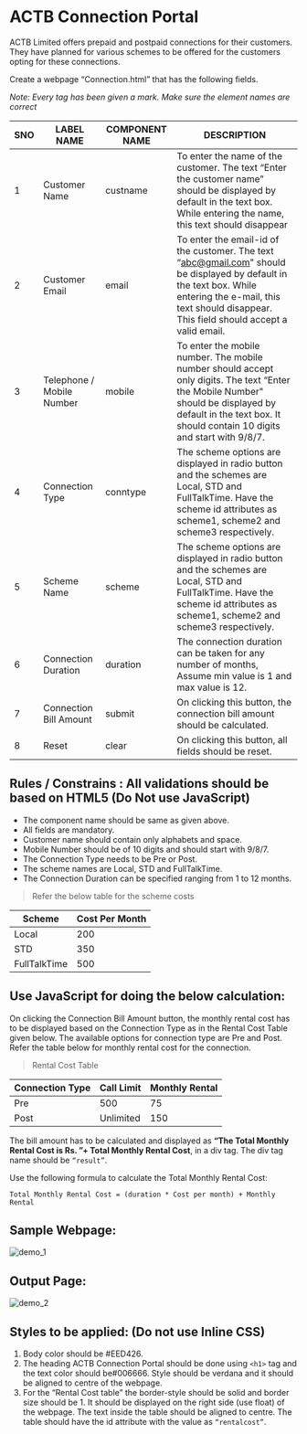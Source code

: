# ACTB Connection Portal

ACTB Limited offers prepaid and postpaid connections for their customers. They have planned for various schemes to be offered for the customers opting for these connections.

Create a webpage “Connection.html” that has the following fields.

*Note: Every tag has been given a mark. Make sure the element names are correct*

| SNO | LABEL NAME | COMPONENT NAME | DESCRIPTION |
| --- | ---------- | -------------- | ----------- |
| 1 | Customer Name | custname | To enter the name of the customer. The text “Enter the customer name” should be displayed by default in the text box. While entering the name, this text should disappear |
| 2 | Customer Email | email | To enter the email-id of the customer. The text “abc@gmail.com" should be displayed by default in the text box. While entering the e-mail, this text should disappear. This field should accept a valid email. |
| 3 | Telephone / Mobile Number | mobile | To enter the mobile number. The mobile number should accept only digits. The text “Enter the Mobile Number" should be displayed by default in the text box. It should contain 10 digits and start with 9/8/7. | 
| 4 | Connection Type | conntype | The scheme options are displayed in radio button and the schemes are Local, STD and FullTalkTime. Have the scheme id attributes as scheme1, scheme2 and scheme3 respectively. | 
| 5 | Scheme Name | scheme | The scheme options are displayed in radio button and the schemes are Local, STD and FullTalkTime. Have the scheme id attributes as scheme1, scheme2 and scheme3 respectively. |
| 6 | Connection Duration | duration | The connection duration can be taken for any number of months, Assume min value is 1 and max value is 12. |
| 7 | Connection Bill Amount | submit | On clicking this button, the connection  bill amount should be calculated. |
| 8 | Reset | clear | On clicking this button, all fields should be reset. | 

## Rules / Constrains : All validations should be based on HTML5 (Do Not use JavaScript)

- The component name should be same as given above.
- All fields are mandatory.
- Customer name should contain only alphabets and space.
- Mobile Number should be of 10 digits and should start with 9/8/7.
- The Connection Type needs to be Pre or Post.
- The scheme names are Local, STD and FullTalkTime.
- The Connection Duration can be specified ranging from 1 to 12 months.

> Refer the below table for the scheme costs

| Scheme | Cost Per Month |
| ------ | -------------- |
| Local | 200 |
| STD | 350 |
| FullTalkTime | 500 |

## Use JavaScript for doing the below calculation:

On clicking the Connection Bill Amount button, the monthly rental cost has to be displayed based on the Connection Type as in the Rental Cost Table  given below. The available options for connection type are Pre and Post. Refer the table below for monthly rental cost for the connection. 

> Rental Cost Table

| Connection Type | Call Limit | Monthly Rental |
| --------------- | ---------- | -------------- |
| Pre | 500 | 75 |
| Post | Unlimited | 150 |

The bill amount has to be calculated and displayed as **“The Total Monthly Rental Cost is Rs. ”+ Total Monthly Rental Cost**, in a div tag. The div tag name should be `“result”`.


Use the following formula to calculate the Total Monthly Rental Cost:

    Total Monthly Rental Cost = (duration * Cost per month) + Monthly Rental 

## Sample Webpage:

![demo_1](demo_1.png)

## Output Page:

![demo_2](demo_2.png)

## Styles to be applied: (Do not use Inline CSS)

1. Body color should be #EED426.
2. The heading ACTB Connection Portal should be done using `<h1>` tag and the text color should be#006666. Style should be verdana and it should be aligned to centre of the webpage.
3. For the “Rental Cost table” the border-style should be solid and border size should be 1. It should be displayed on the right side (use float) of the webpage. The text inside the table should be aligned to centre. The table should have the id attribute with the value as `“rentalcost”`.
